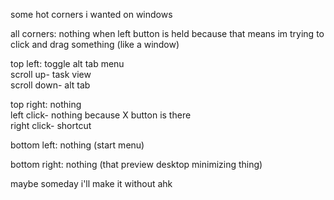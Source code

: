 some hot corners i wanted on windows

all corners: nothing when left button is held because that means im trying to click and drag something (like a window)

top left: toggle alt tab menu  
scroll up- task view  
scroll down- alt tab

top right: nothing  
left click- nothing because X button is there  
right click- shortcut

bottom left: nothing (start menu)

bottom right: nothing (that preview desktop minimizing thing)
  
maybe someday i'll make it without ahk
